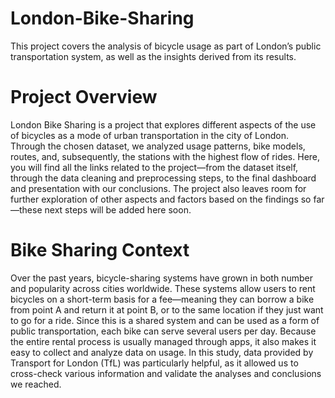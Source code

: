 # London-Bike-Sharing
This project covers the analysis of bicycle usage as part of London’s public transportation system, as well as the insights derived from its results.

# Project Overview

London Bike Sharing is a project that explores different aspects of the use of bicycles as a mode of urban transportation in the city of London.
Through the chosen dataset, we analyzed usage patterns, bike models, routes, and, subsequently, the stations with the highest flow of rides.
Here, you will find all the links related to the project—from the dataset itself, through the data cleaning and preprocessing steps, to the final dashboard and presentation with our conclusions.
The project also leaves room for further exploration of other aspects and factors based on the findings so far—these next steps will be added here soon.

# Bike Sharing Context

Over the past years, bicycle-sharing systems have grown in both number and popularity across cities worldwide.
These systems allow users to rent bicycles on a short-term basis for a fee—meaning they can borrow a bike from point A and return it at point B, or to the same location if they just want to go for a ride.
Since this is a shared system and can be used as a form of public transportation, each bike can serve several users per day.
Because the entire rental process is usually managed through apps, it also makes it easy to collect and analyze data on usage.
In this study, data provided by Transport for London (TfL) was particularly helpful, as it allowed us to cross-check various information and validate the analyses and conclusions we reached.
